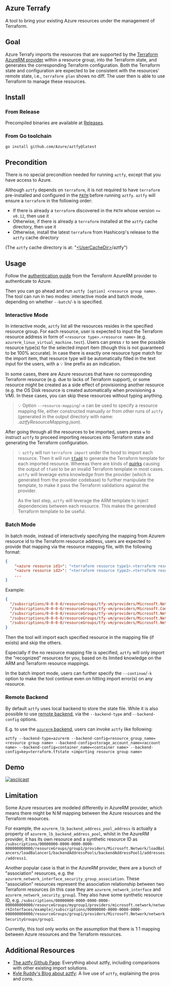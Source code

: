 ## Azure Terrafy

A tool to bring your existing Azure resources under the management of Terraform.

## Goal

Azure Terrafy imports the resources that are supported by the [Terraform AzureRM provider](https://github.com/hashicorp/terraform-provider-azurerm) within a resource group, into the Terraform state, and generates the corresponding Terraform configuration. Both the Terraform state and configuration are expected to be consistent with the resources' remote state, i.e., `terraform plan` shows no diff. The user then is able to use Terraform to manage these resources.

## Install

### From Release

Precompiled binaries are available at [Releases](https://github.com/Azure/aztfy/releases).

### From Go toolchain

```bash
go install github.com/Azure/aztfy@latest
```

## Precondition

There is no special precondtion needed for running `aztfy`, except that you have access to Azure.

Although `aztfy` depends on `terraform`, it is not required to have `terraform` pre-installed and configured in the [`PATH`](https://en.wikipedia.org/wiki/PATH_(variable)) before running `aztfy`. `aztfy` will ensure a `terraform` in the following order: 

- If there is already a `terraform` discovered in the `PATH` whose version `>= v0.12`, then use it
- Otherwise, if there is already a `terraform` installed at the `aztfy` cache directory, then use it
- Otherwise, install the latest `terraform` from Hashicorp's release to the `aztfy` cache directory

(The `aztfy` cache directory is at: "[\<UserCacheDir\>](https://pkg.go.dev/os#UserCacheDir)/aztfy")

## Usage

Follow the [authentication guide](https://registry.terraform.io/providers/hashicorp/azurerm/latest/docs#authenticating-to-azure) from the Terraform AzureRM provider to authenticate to Azure.

Then you can go ahead and run `aztfy [option] <resource group name>`. The tool can run in two modes: interactive mode and batch mode, depending on whether `--batch`/`-b` is specified.

### Interactive Mode

In interactive mode, `aztfy` list all the resources resides in the specified resource group. For each resource, user is expected to input the Terraform resource address in form of `<resource type>.<resource name>` (e.g. `azurerm_linux_virtual_machine.test`). Users can press `r` to see the possible resource type(s) for the selected import item (though this is not guaranteed to be 100% accurate). In case there is exactly one resource type match for the import item, that resource type will be automatically filled in the text input for the users, with a 💡 line prefix as an indication.

In some cases, there are Azure resources that have no corresponding Terraform resource (e.g. due to lacks of Terraform support), or some resource might be created as a side effect of provisioning another resource (e.g. the OS Disk resource is created automatically when provisioning a VM). In these cases, you can skip these resources without typing anything.

> 💡 Option `--resource-mapping`/`-m` can be used to specify a resource mapping file, either constructed manually or from other runs of `aztfy` (generated in the output directory with name: _.aztfyResourceMapping.json_).

After going through all the resources to be imported, users press `w` to instruct `aztfy` to proceed importing resources into Terraform state and generating the Terraform configuration.

> 💡 `aztfy` will run `terraform import` under the hood to import each resource. Then it will run [`tfadd`](https://github.com/magodo/tfadd) to generate the Terraform template for each imported resource. Whereas there are kinds of [quirks](https://github.com/apparentlymart/terrafy/blob/main/docs/quirks.md) causing the output of `tfadd` to be an invalid Terraform template in most cases. `aztfy` will leverage extra knowledge from the provider (which is generated from the provider codebase) to further manipulate the template, to make it pass the Terraform validations against the provider.
> 
> As the last step, `aztfy` will leverage the ARM template to inject dependencies between each resource. This makes the generated Terraform template to be useful.

### Batch Mode

In batch mode, instead of interactively specifying the mapping from Azurem resource id to the Terraform resource address, users are expected to provide that mapping via the resource mapping file, with the following format:

```json
{
    "<azure resource id1>": "<terraform resource type1>.<terraform resource name>",
    "<azure resource id2>": "<terraform resource type2>.<terraform resource name>",
    ...
}
```

Example:

```json
{
  "/subscriptions/0-0-0-0/resourceGroups/tfy-vm/providers/Microsoft.Network/virtualNetworks/example-network": "azurerm_virtual_network.res-0",
  "/subscriptions/0-0-0-0/resourceGroups/tfy-vm/providers/Microsoft.Compute/virtualMachines/example-machine": "azurerm_linux_virtual_machine.res-1",
  "/subscriptions/0-0-0-0/resourceGroups/tfy-vm/providers/Microsoft.Network/networkInterfaces/example-nic": "azurerm_network_interface.res-2",
  "/subscriptions/0-0-0-0/resourceGroups/tfy-vm/providers/Microsoft.Network/networkInterfaces/example-nic1": "azurerm_network_interface.res-3",
  "/subscriptions/0-0-0-0/resourceGroups/tfy-vm/providers/Microsoft.Network/virtualNetworks/example-network/subnets/internal": "azurerm_subnet.res-4"
}
```

Then the tool will import each specified resource in the mapping file (if exists) and skip the others.

Especially if the no resource mapping file is specified, `aztfy` will only import the "recognized" resources for you, based on its limited knowledge on the ARM and Terraform resource mappings.

In the batch import mode, users can further specify the `--continue`/`-k` option to make the tool continue even on hitting import error(s) on any resource.

### Remote Backend

By default `aztfy` uses local backend to store the state file. While it is also possible to use [remote backend](https://www.terraform.io/language/settings/backends), via the `--backend-type` and `--backend-config` options.

E.g. to use the [`azurerm` backend](https://www.terraform.io/language/settings/backends/azurerm#azurerm), users can invoke `aztfy` like following:

```shell
aztfy --backend-type=azurerm --backend-config=resource_group_name=<resource group name> --backend-config=storage_account_name=<account name> --backend-config=container_name=<container name> --backend-config=key=terraform.tfstate <importing resource group name>
```

## Demo

[![asciicast](https://asciinema.org/a/475516.svg)](https://asciinema.org/a/475516)

## Limitation

Some Azure resources are modeled differently in AzureRM provider, which means there might be N:M mapping between the Azure resources and the Terraform resources.

For example, the `azurerm_lb_backend_address_pool_address` is actually a property of `azurerm_lb_backend_address_pool`, whilst in the AzureRM provider, it has its own resource and a synthetic resource ID as `/subscriptions/00000000-0000-0000-0000-000000000000/resourceGroups/group1/providers/Microsoft.Network/loadBalancers/loadBalancer1/backendAddressPools/backendAddressPool1/addresses/address1`.

Another popular case is that in the AzureRM provider, there are a bunch of "association" resources, e.g. the `azurerm_network_interface_security_group_association`. These "association" resources represent the association relationship between two Terraform resources (in this case they are `azurerm_network_interface` and `azurerm_network_security_group`). They also have some synthetic resource ID, e.g. `/subscriptions/00000000-0000-0000-0000-000000000000/resourceGroups/mygroup1/providers/microsoft.network/networkInterfaces/example|/subscriptions/00000000-0000-0000-0000-000000000000/resourceGroups/group1/providers/Microsoft.Network/networkSecurityGroups/group1`.

Currently, this tool only works on the assumption that there is 1:1 mapping between Azure resources and the Terraform resources.

## Additional Resources

- [The aztfy Github Page](https://azure.github.io/aztfy): Everything about aztfy, including comparisons with other existing import solutions.
- [Kyle Ruddy's Blog about aztfy](https://www.kmruddy.com/2022/terrafy-existing-azure-resources/): A live use of `aztfy`, explaining the pros and cons.
